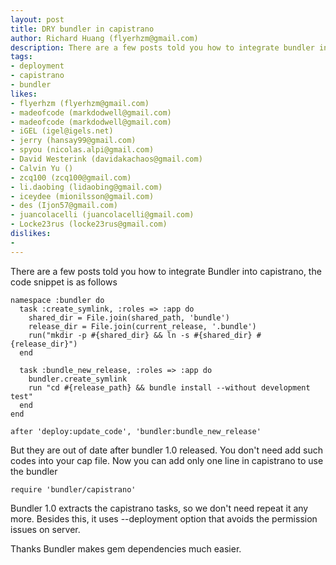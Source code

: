 ```yaml
---
layout: post
title: DRY bundler in capistrano
author: Richard Huang (flyerhzm@gmail.com)
description: There are a few posts told you how to integrate bundler into capistrano, but they are out of date now. After bundler 1.0 released, you can add only one line in capistrano to use bundler.
tags:
- deployment
- capistrano
- bundler
likes:
- flyerhzm (flyerhzm@gmail.com)
- madeofcode (markdodwell@gmail.com)
- madeofcode (markdodwell@gmail.com)
- iGEL (igel@igels.net)
- jerry (hansay99@gmail.com)
- spyou (nicolas.alpi@gmail.com)
- David Westerink (davidakachaos@gmail.com)
- Calvin Yu ()
- zcq100 (zcq100@gmail.com)
- li.daobing (lidaobing@gmail.com)
- iceydee (mionilsson@gmail.com)
- des (Ijon57@gmail.com)
- juancolacelli (juancolacelli@gmail.com)
- Locke23rus (locke23rus@gmail.com)
dislikes:
- 
---
```

There are a few posts told you how to integrate Bundler into capistrano, the code snippet is as follows

    namespace :bundler do
      task :create_symlink, :roles => :app do
        shared_dir = File.join(shared_path, 'bundle')
        release_dir = File.join(current_release, '.bundle')
        run("mkdir -p #{shared_dir} && ln -s #{shared_dir} #{release_dir}")
      end
     
      task :bundle_new_release, :roles => :app do
        bundler.create_symlink
        run "cd #{release_path} && bundle install --without development test"
      end
    end
     
    after 'deploy:update_code', 'bundler:bundle_new_release'

But they are out of date after bundler 1.0 released. You don't need add such codes into your cap file. Now you can add only one line in capistrano to use the bundler

    require 'bundler/capistrano'

Bundler 1.0 extracts the capistrano tasks, so we don't need repeat it any more. Besides this, it uses --deployment option that avoids the permission issues on server.

Thanks Bundler makes gem dependencies much easier.
